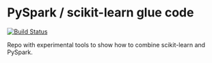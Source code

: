 # PySpark / scikit-learn glue code

[![Build Status](https://travis-ci.org/ogrisel/spylearn.png?branch=master)](https://travis-ci.org/ogrisel/spylearn)

Repo with experimental tools to show how to combine scikit-learn and PySpark.
